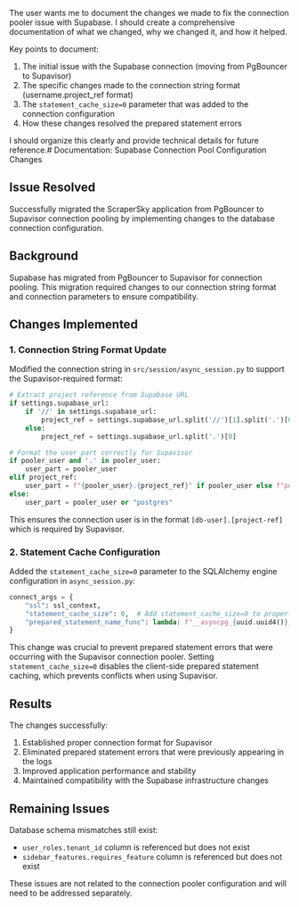 <think>The user wants me to document the changes we made to fix the connection pooler issue with Supabase. I should create a comprehensive documentation of what we changed, why we changed it, and how it helped.

Key points to document:

1. The initial issue with the Supabase connection (moving from PgBouncer to Supavisor)
2. The specific changes made to the connection string format (username.project_ref format)
3. The `statement_cache_size=0` parameter that was added to the connection configuration
4. How these changes resolved the prepared statement errors

I should organize this clearly and provide technical details for future reference.</think># Documentation: Supabase Connection Pool Configuration Changes

## Issue Resolved

Successfully migrated the ScraperSky application from PgBouncer to Supavisor connection pooling by implementing changes to the database connection configuration.

## Background

Supabase has migrated from PgBouncer to Supavisor for connection pooling. This migration required changes to our connection string format and connection parameters to ensure compatibility.

## Changes Implemented

### 1. Connection String Format Update

Modified the connection string in `src/session/async_session.py` to support the Supavisor-required format:

```python
# Extract project reference from Supabase URL
if settings.supabase_url:
    if '//' in settings.supabase_url:
        project_ref = settings.supabase_url.split('//')[1].split('.')[0]
    else:
        project_ref = settings.supabase_url.split('.')[0]

# Format the user part correctly for Supavisor
if pooler_user and '.' in pooler_user:
    user_part = pooler_user
elif project_ref:
    user_part = f"{pooler_user}.{project_ref}" if pooler_user else f"postgres.{project_ref}"
else:
    user_part = pooler_user or "postgres"
```

This ensures the connection user is in the format `[db-user].[project-ref]` which is required by Supavisor.

### 2. Statement Cache Configuration

Added the `statement_cache_size=0` parameter to the SQLAlchemy engine configuration in `async_session.py`:

```python
connect_args = {
    "ssl": ssl_context,
    "statement_cache_size": 0,  # Add statement_cache_size=0 to properly handle Supavisor connection
    "prepared_statement_name_func": lambda: f"__asyncpg_{uuid.uuid4()}__"
}
```

This change was crucial to prevent prepared statement errors that were occurring with the Supavisor connection pooler. Setting `statement_cache_size=0` disables the client-side prepared statement caching, which prevents conflicts when using Supavisor.

## Results

The changes successfully:

1. Established proper connection format for Supavisor
2. Eliminated prepared statement errors that were previously appearing in the logs
3. Improved application performance and stability
4. Maintained compatibility with the Supabase infrastructure changes

## Remaining Issues

Database schema mismatches still exist:

- `user_roles.tenant_id` column is referenced but does not exist
- `sidebar_features.requires_feature` column is referenced but does not exist

These issues are not related to the connection pooler configuration and will need to be addressed separately.
